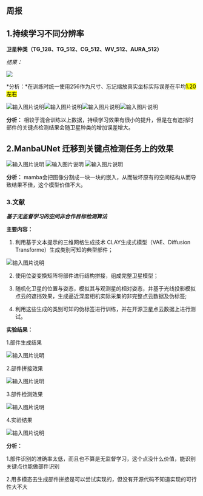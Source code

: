 ## 周报

## 1.持续学习不同分辨率

**卫星种类（TG_128、TG_512、CG_512、WV_512、AURA_512）**

*结果：*

![](/imgs/2025-05-20/5HLm02MyxDyyN6XD.bmp)

*分析：*在训练时统一使用256作为尺寸、忘记缩放真实坐标实际误差在平均<mark>1.20左右

![输入图片说明](/imgs/2025-05-20/FswZfbJTOUkYAmSb.bmp)![输入图片说明](/imgs/2025-05-20/0GYzvtiMqpxfJIhL.bmp)![输入图片说明](/imgs/2025-05-20/FlYtvcSLjxPNy1dD.bmp)![输入图片说明](/imgs/2025-05-20/EcQoaPRa7VMETejE.bmp)

**分析：** 相较于混合训练以上数据，持续学习效果有很小的提升，但是在有遮挡时部件的关键点检测结果会随卫星种类的增加误差增大。

## 2.ManbaUNet 迁移到关键点检测任务上的效果

![输入图片说明](/imgs/2025-05-20/IkR1Whb1rPLF3wKC.bmp)
![输入图片说明](/imgs/2025-05-20/sDE8IB66TDoTnf9e.bmp)
![输入图片说明](/imgs/2025-05-20/0aXz0JCUtL6ObfFj.bmp)

**分析：** mamba会把图像分割成一块一块的嵌入，从而破坏原有的空间结构从而导致结果不佳，这个模型价值不大。

### 3.文献

***基于无监督学习的空间非合作目标检测算法***

**主要内容：**
1.  利用基于文本提示的三维网格生成技术 CLAY生成式模型（VAE、Diffusion Transforme）生成类别可知的典型部件；

![输入图片说明](/imgs/2025-05-16/HNqg6wZZP49kSn2M.bmp)

2. 使用位姿变换矩阵将部件进行结构拼接，组成完整卫星模型；

3. 随机化卫星的位置与姿态，模拟其与观测星的相对姿态，并基于光线投影模拟点云的遮挡效果，生成逼近深度相机实际采集的非完整点云数据及伪标签;

4. 利用这些生成的类别可知的伪标签进行训练，并在开源卫星点云数据上进行测试。

**实验结果：**

1.部件生成结果

![输入图片说明](/imgs/2025-05-16/ybjdw8XtMrMDz1Lk.bmp)

2.部件拼接效果

![输入图片说明](/imgs/2025-05-16/XWV6yyXPXGA0nTpz.bmp)

3.部件检测效果

![输入图片说明](/imgs/2025-05-16/hvc4g62uV3UyQiCt.bmp)

4.实验结果

![输入图片说明](/imgs/2025-05-16/kGWCmkM2fkvESR2a.bmp)

**分析：**

1.部件识别的准确率太低，而且也不算是无监督学习，这个点没什么价值，能识别关键点也能做部件识别

2.用多模态去生成部件拼接是可以尝试实现的，但没有开源代码不知道实现的可行性大不大
